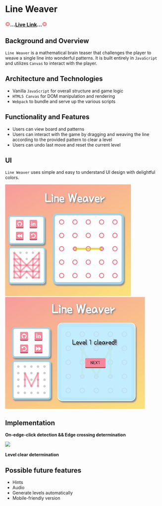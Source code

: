 # Line Weaver

### <img src="assets/images/icon.png" width="16px" >...[Live Link](https://xiaoyuny.github.io/Line-Weaver/)...<img src="assets/images/icon.png" width="16px" >

## Background and Overview

`Line Weaver` is a mathematical brain teaser that challenges the player to weave a single line into wonderful patterns. It is built entirely in `JavaScript` and utilizes `Canvas` to interact with the player.

## Architecture and Technologies

- Vanilla `JavaScript` for overall structure and game logic
- `HTML5 Canvas` for DOM manipulation and rendering
- `Webpack` to bundle and serve up the various scripts

## Functionality and Features

- Users can view board and patterns
- Users can interact with the game by dragging and weaving the line according to the provided pattern to clear a level
- Users can undo last move and reset the current level

## UI

`Line Weaver` uses simple and easy to understand UI design with delightful colors.

<img src="assets/images/UI.jpg" height="360px" > <img src="assets/images/level-clear.jpg" height="360px" >

## Implementation

**On-edge-click detection && Edge crossing determination**

![](assets/images/edge-crossing-detection.gif)

**Level clear determination**

## Possible future features

- Hints
- Audio
- Generate levels automatically
- Mobile-friendly version
